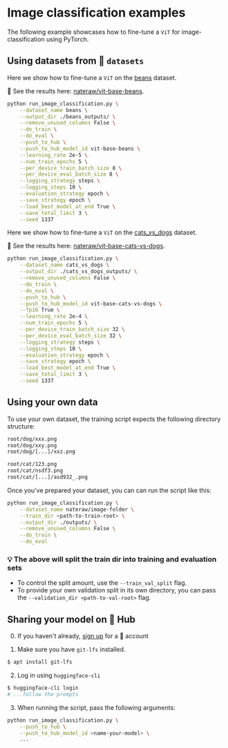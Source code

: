 <!---
Copyright 2021 The HuggingFace Team. All rights reserved.

Licensed under the Apache License, Version 2.0 (the "License");
you may not use this file except in compliance with the License.
You may obtain a copy of the License at

    http://www.apache.org/licenses/LICENSE-2.0

Unless required by applicable law or agreed to in writing, software
distributed under the License is distributed on an "AS IS" BASIS,
WITHOUT WARRANTIES OR CONDITIONS OF ANY KIND, either express or implied.
See the License for the specific language governing permissions and
limitations under the License.
-->

# Image classification examples

The following example showcases how to fine-tune a `ViT` for image-classification using PyTorch.

## Using datasets from 🤗 `datasets`

Here we show how to fine-tune a `ViT` on the [beans](https://huggingface.co/datasets/beans) dataset.

👀 See the results here: [nateraw/vit-base-beans](https://huggingface.co/nateraw/vit-base-beans).

```bash
python run_image_classification.py \
    --dataset_name beans \
    --output_dir ./beans_outputs/ \
    --remove_unused_columns False \
    --do_train \
    --do_eval \
    --push_to_hub \
    --push_to_hub_model_id vit-base-beans \
    --learning_rate 2e-5 \
    --num_train_epochs 5 \
    --per_device_train_batch_size 8 \
    --per_device_eval_batch_size 8 \
    --logging_strategy steps \
    --logging_steps 10 \
    --evaluation_strategy epoch \
    --save_strategy epoch \
    --load_best_model_at_end True \
    --save_total_limit 3 \
    --seed 1337
```

Here we show how to fine-tune a `ViT` on the [cats_vs_dogs](https://huggingface.co/datasets/cats_vs_dogs) dataset.

👀 See the results here: [nateraw/vit-base-cats-vs-dogs](https://huggingface.co/nateraw/vit-base-cats-vs-dogs).

```bash
python run_image_classification.py \
    --dataset_name cats_vs_dogs \
    --output_dir ./cats_vs_dogs_outputs/ \
    --remove_unused_columns False \
    --do_train \
    --do_eval \
    --push_to_hub \
    --push_to_hub_model_id vit-base-cats-vs-dogs \
    --fp16 True \
    --learning_rate 2e-4 \
    --num_train_epochs 5 \
    --per_device_train_batch_size 32 \
    --per_device_eval_batch_size 32 \
    --logging_strategy steps \
    --logging_steps 10 \
    --evaluation_strategy epoch \
    --save_strategy epoch \
    --load_best_model_at_end True \
    --save_total_limit 3 \
    --seed 1337
```

## Using your own data

To use your own dataset, the training script expects the following directory structure:

```bash
root/dog/xxx.png
root/dog/xxy.png
root/dog/[...]/xxz.png

root/cat/123.png
root/cat/nsdf3.png
root/cat/[...]/asd932_.png
```

Once you've prepared your dataset, you can can run the script like this:

```bash
python run_image_classification.py \
    --dataset_name nateraw/image-folder \
    --train_dir <path-to-train-root> \
    --output_dir ./outputs/ \
    --remove_unused_columns False \
    --do_train \
    --do_eval
```

### 💡 The above will split the train dir into training and evaluation sets
  - To control the split amount, use the `--train_val_split` flag.
  - To provide your own validation split in its own directory, you can pass the `--validation_dir <path-to-val-root>` flag.


## Sharing your model on 🤗 Hub

0. If you haven't already, [sign up](https://huggingface.co/join) for a 🤗 account

1. Make sure you have `git-lfs` installed.

```bash
$ apt install git-lfs
```

2. Log in using `huggingface-cli`

```bash
$ huggingface-cli login
# ...follow the prompts
```

3. When running the script, pass the following arguments:

```bash
python run_image_classification.py \
    --push_to_hub \
    --push_to_hub_model_id <name-your-model> \
    ...
```